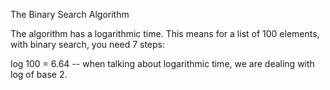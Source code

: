The Binary Search Algorithm

The algorithm has a logarithmic time. This means for a list of 100 elements, with binary search, you need 7 steps:

log 100 = 6.64 -- when talking about logarithmic time, we are dealing with log of base 2.